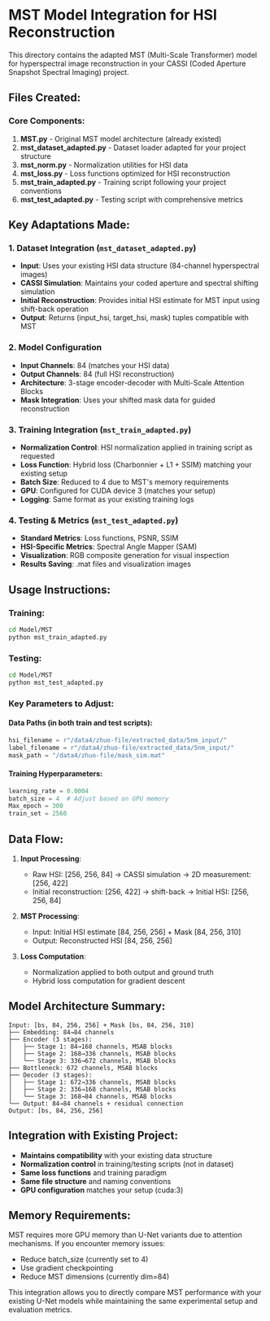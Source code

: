# MST Model Integration for HSI Reconstruction

This directory contains the adapted MST (Multi-Scale Transformer) model for hyperspectral image reconstruction in your CASSI (Coded Aperture Snapshot Spectral Imaging) project.

## Files Created:

### Core Components:
1. **MST.py** - Original MST model architecture (already existed)
2. **mst_dataset_adapted.py** - Dataset loader adapted for your project structure
3. **mst_norm.py** - Normalization utilities for HSI data
4. **mst_loss.py** - Loss functions optimized for HSI reconstruction
5. **mst_train_adapted.py** - Training script following your project conventions
6. **mst_test_adapted.py** - Testing script with comprehensive metrics

## Key Adaptations Made:

### 1. Dataset Integration (`mst_dataset_adapted.py`)
- **Input**: Uses your existing HSI data structure (84-channel hyperspectral images)
- **CASSI Simulation**: Maintains your coded aperture and spectral shifting simulation
- **Initial Reconstruction**: Provides initial HSI estimate for MST input using shift-back operation
- **Output**: Returns (input_hsi, target_hsi, mask) tuples compatible with MST

### 2. Model Configuration
- **Input Channels**: 84 (matches your HSI data)
- **Output Channels**: 84 (full HSI reconstruction)
- **Architecture**: 3-stage encoder-decoder with Multi-Scale Attention Blocks
- **Mask Integration**: Uses your shifted mask data for guided reconstruction

### 3. Training Integration (`mst_train_adapted.py`)
- **Normalization Control**: HSI normalization applied in training script as requested
- **Loss Function**: Hybrid loss (Charbonnier + L1 + SSIM) matching your existing setup
- **Batch Size**: Reduced to 4 due to MST's memory requirements
- **GPU**: Configured for CUDA device 3 (matches your setup)
- **Logging**: Same format as your existing training logs

### 4. Testing & Metrics (`mst_test_adapted.py`)
- **Standard Metrics**: Loss functions, PSNR, SSIM
- **HSI-Specific Metrics**: Spectral Angle Mapper (SAM)
- **Visualization**: RGB composite generation for visual inspection
- **Results Saving**: .mat files and visualization images

## Usage Instructions:

### Training:
```bash
cd Model/MST
python mst_train_adapted.py
```

### Testing:
```bash
cd Model/MST
python mst_test_adapted.py
```

### Key Parameters to Adjust:

#### Data Paths (in both train and test scripts):
```python
hsi_filename = r"/data4/zhuo-file/extracted_data/5nm_input/"
label_filename = r"/data4/zhuo-file/extracted_data/5nm_input/"
mask_path = "/data4/zhuo-file/mask_sim.mat"
```

#### Training Hyperparameters:
```python
learning_rate = 0.0004
batch_size = 4  # Adjust based on GPU memory
Max_epoch = 300
train_set = 2560
```

## Data Flow:

1. **Input Processing**:
   - Raw HSI: [256, 256, 84] → CASSI simulation → 2D measurement: [256, 422]
   - Initial reconstruction: [256, 422] → shift-back → Initial HSI: [256, 256, 84]

2. **MST Processing**:
   - Input: Initial HSI estimate [84, 256, 256] + Mask [84, 256, 310]
   - Output: Reconstructed HSI [84, 256, 256]

3. **Loss Computation**:
   - Normalization applied to both output and ground truth
   - Hybrid loss computation for gradient descent

## Model Architecture Summary:

```
Input: [bs, 84, 256, 256] + Mask [bs, 84, 256, 310]
├── Embedding: 84→84 channels
├── Encoder (3 stages):
│   ├── Stage 1: 84→168 channels, MSAB blocks
│   ├── Stage 2: 168→336 channels, MSAB blocks
│   └── Stage 3: 336→672 channels, MSAB blocks
├── Bottleneck: 672 channels, MSAB blocks
├── Decoder (3 stages):
│   ├── Stage 1: 672→336 channels, MSAB blocks
│   ├── Stage 2: 336→168 channels, MSAB blocks
│   └── Stage 3: 168→84 channels, MSAB blocks
└── Output: 84→84 channels + residual connection
Output: [bs, 84, 256, 256]
```

## Integration with Existing Project:

- **Maintains compatibility** with your existing data structure
- **Normalization control** in training/testing scripts (not in dataset)
- **Same loss functions** and training paradigm
- **Same file structure** and naming conventions
- **GPU configuration** matches your setup (cuda:3)

## Memory Requirements:

MST requires more GPU memory than U-Net variants due to attention mechanisms. If you encounter memory issues:
- Reduce batch_size (currently set to 4)
- Use gradient checkpointing
- Reduce MST dimensions (currently dim=84)

This integration allows you to directly compare MST performance with your existing U-Net models while maintaining the same experimental setup and evaluation metrics.